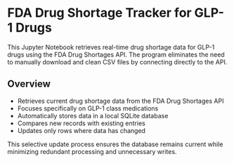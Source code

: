 # FDA Drug Shortage Tracker for GLP-1 Drugs

This Jupyter Notebook retrieves real-time drug shortage data for GLP-1 drugs using the FDA Drug Shortages API. The program eliminates the need to manually download and clean CSV files by connecting directly to the API.

## Overview

- Retrieves current drug shortage data from the FDA Drug Shortages API  
- Focuses specifically on GLP-1 class medications  
- Automatically stores data in a local SQLite database  
- Compares new records with existing entries  
- Updates only rows where data has changed  

This selective update process ensures the database remains current while minimizing redundant processing and unnecessary writes.
